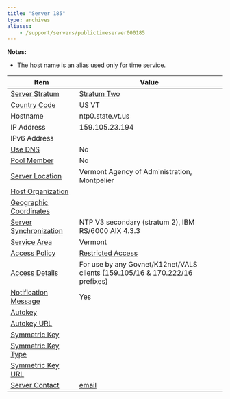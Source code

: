 ```yaml
---
title: "Server 185"
type: archives
aliases:
    - /support/servers/publictimeserver000185
---
```


**Notes:**

* The host name is an alias used only for time service.

| Item | Value |
| ----- | ----- |
| [Server Stratum](/support/servers/serverstratum) | [Stratum Two](/support/servers/stratumtwotimeservers) |
| [Country Code](/support/servers/countrycode) | US VT |
| Hostname |  ntp0.state.vt.us  |
| IP Address |  159.105.23.194  |
| IPv6 Address | |
| [Use DNS](/support/servers/usedns) | No |
| [Pool Member](/support/servers/poolmember) | No |
| [Server Location](/support/servers/serverlocation) |  Vermont Agency of Administration, Montpelier |
| [Host Organization](/support/servers/hostorganization) | |
| [ Geographic Coordinates](/support/servers/geographiccoordinates) |  |
| [Server Synchronization](/support/servers/serversynchronization) |  NTP V3 secondary (stratum 2), IBM RS/6000 AIX 4.3.3 |
| [Service Area](/support/servers/servicearea) | Vermont |
| [Access Policy](/support/servers/accesspolicy) | [Restricted Access](/support/servers/restrictedaccess) |
| [Access Details](/support/servers/accessdetails) |  For use by any Govnet/K12net/VALS clients (159.105/16 & 170.222/16 prefixes)  |
| [Notification Message](/support/servers/notificationmessage) | Yes |
| [Autokey](/support/servers/autokey) |  |
| [Autokey URL](/support/servers/autokeyurl) | |
| [Symmetric Key](/support/servers/symmetrickey) | |
| [Symmetric Key Type](/support/servers/symmetrickeytype) | |
| [Symmetric Key URL](/support/servers/symmetrickeyurl) | |
| [Server Contact](/support/servers/servercontact) | [email](mailto:info@govnet.state.vt.us) |
